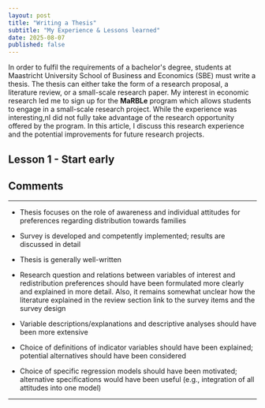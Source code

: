```yaml
---
layout: post
title: "Writing a Thesis"
subtitle: "My Experience & Lessons learned"
date: 2025-08-07
published: false
---
```


In order to fulfil the requirements of a bachelor's degree, students at Maastricht University School of Business and Economics (SBE) must write a thesis. The thesis can either take the form of a research proposal, a literature review, or a small-scale research paper. My interest in economic research led me to sign up for the **MaRBLe** program which allows students to engage in a small-scale research project. While the experience was interesting,nI did not fully take advantage of the research opportunity offered by the program. In this article, I discuss this research experience and the potential improvements for future research projects.

## Lesson 1 - Start early



## Comments

---
- Thesis focuses on the role of awareness and individual attitudes for preferences regarding distribution towards families

- Survey is developed and competently implemented; results are discussed in detail

- Thesis is generally well-written

- Research question and relations between variables of interest and redistribution preferences should have been formulated more clearly and explained in more detail. Also, it remains somewhat unclear how the literature explained in the review section link to the survey items and the survey design

- Variable descriptions/explanations and descriptive analyses should have been more extensive

- Choice of definitions of indicator variables should have been explained; potential alternatives should have been considered

- Choice of specific regression models should have been motivated; alternative specifications would have been useful (e.g., integration of all attitudes into one model)

---